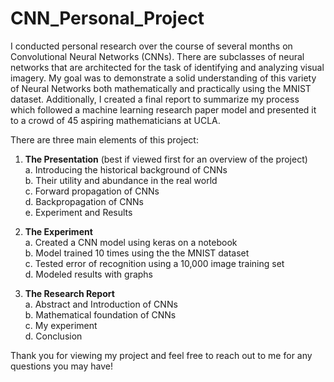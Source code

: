 # CNN_Personal_Project
I conducted personal research over the course of several months on Convolutional Neural Networks (CNNs). There are subclasses of neural networks that are architected for the task of identifying and analyzing visual imagery. My goal was to demonstrate a solid understanding of this variety of Neural Networks both mathematically and practically using the MNIST dataset. Additionally, I created a final report to summarize my process which followed a machine learning research paper model and presented it to a crowd of 45 aspiring mathematicians at UCLA. 

There are three main elements of this project: 

1. **The Presentation** (best if viewed first for an overview of the project) <br/>
  a. Introducing the historical background of CNNs <br/>
  b. Their utility and abundance in the real world <br/>
  c. Forward propagation of CNNs <br/>
  d. Backpropagation of CNNs <br/>
  e. Experiment and Results <br/>
  
2. **The Experiment** <br/>
  a. Created a CNN model using keras on a notebook <br/>
  b. Model trained 10 times using the the MNIST dataset <br/>
  c. Tested error of recognition using a 10,000 image training set <br/>
  d. Modeled results with graphs <br/>
  
3. **The Research Report** <br/>
  a. Abstract and Introduction of CNNs <br/>
  b. Mathematical foundation of CNNs <br/>
  c. My experiment <br/>
  d. Conclusion <br/>

  Thank you for viewing my project and feel free to reach out to me for any questions you may have!
